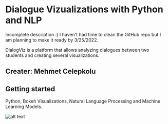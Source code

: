 # Dialogue Vizualizations with Python and NLP

Incomplete description :) I haven't had time to clean the GitHub repo but I am planning to make it ready by 3/25/2022.


DialogViz is a platform that allows analyzing dialogues between two students and creating several visualizations. 

## Creater: Mehmet Celepkolu

## Getting started
Python, Bokeh Visualizations, Natural Language Processing and Machine Learning Models.

<!-- # Running 
Open a Command Prompt or Terminal in the repository and run the following -->


![alt text](https://github.com/mckolu/DialogViz/blob/main/Picture1.png)
